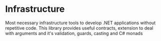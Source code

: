 Infrastructure
==============

Most necessary infrastructure tools to develop .NET applications without repetitive code.
This library provides useful contracts, extension to deal with arguments and it's validation, 
guards, casting and C# monads
